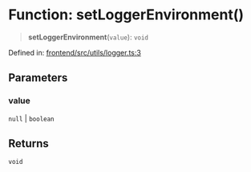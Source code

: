 # Function: setLoggerEnvironment()

> **setLoggerEnvironment**(`value`): `void`

Defined in: [frontend/src/utils/logger.ts:3](https://github.com/lsendel/sass/blob/ca8b2b87627589617e0de57047e1f50d53e78078/frontend/src/utils/logger.ts#L3)

## Parameters

### value

`null` | `boolean`

## Returns

`void`
